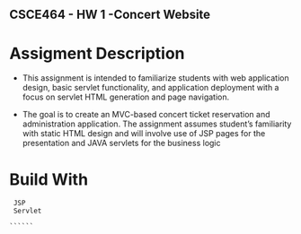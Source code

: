 ## CSCE464 - HW 1 -Concert Website

# Assigment Description
- This assignment is intended to familiarize students with web application design, basic servlet
functionality, and application deployment with a focus on servlet HTML generation and page
navigation.

- The goal is to create an MVC-based concert ticket reservation and administration application.
The assignment assumes student’s familiarity with static HTML design and will involve use of
JSP pages for the presentation and JAVA servlets for the business logic

# Build With 
```````
 JSP
 Servlet 

``````
